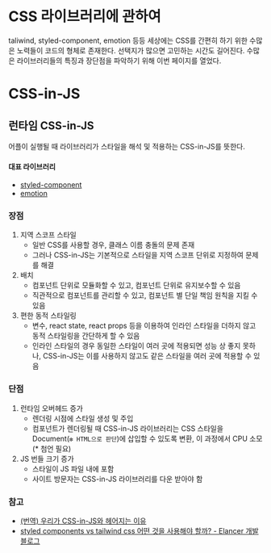 # CSS 라이브러리에 관하여

taliwind, styled-component, emotion 등등 세상에는 CSS를 간편히 하기 위한 수많은 노력들이 코드의 형체로 존재한다. 선택지가 많으면 고민하는 시간도 길어진다. 수많은 라이브러리들의 특징과 장단점을 파악하기 위해 이번 페이지를 열었다.

# CSS-in-JS

## 런타임 CSS-in-JS

어플이 실행될 때 라이브러리가 스타일을 해석 및 적용하는 CSS-in-JS를 뜻한다. 

#### 대표 라이브러리
- [styled-component](https://styled-components.com/)
- [emotion](https://emotion.sh/docs/introduction)

### 장점
1. 지역 스코프 스타일
   - 일반 CSS를 사용할 경우, 클래스 이름 충돌의 문제 존재
   - 그러나 CSS-in-JS는 기본적으로 스타일을 지역 스코프 단위로 지정하여 문제를 해결
2. 배치
    - 컴포넌트 단위로 모듈화할 수 있고, 컴포넌트 단위로 유지보수할 수 있음
    - 직관적으로 컴포넌트를 관리할 수 있고, 컴포넌트 별 단일 책임 원칙을 지킬 수 있음
3. 편한 동적 스타일링
    - 변수, react state, react props 등을 이용하여 인라인 스타일을 더하지 않고 동적 스타일링을 간단하게 할 수 있음
    - 인라인 스타일의 경우 동일한 스타일이 여러 곳에 적용되면 성능 상 좋지 못하나, CSS-in-JS는 이를 사용하지 않고도 같은 스타일을 여러 곳에 적용할 수 있음

### 단점
1. 런타임 오버헤드 증가
    - 렌더링 시점에 스타일 생성 및 주입
    - 컴포넌트가 렌더링될 때 CSS-in-JS 라이브러리는 CSS 스타일을 Document(`❇︎ HTML으로 판단`)에 삽입할 수 있도록 변환, 이 과정에서 CPU 소모(* 첨언 필요)
2. JS 번들 크기 증가
    - 스타일이 JS 파일 내에 포함
    - 사이트 방문자는 CSS-in-JS 라이브러리를 다운 받아야 함


### 참고

- [(번역) 우리가 CSS-in-JS와 헤어지는 이유](https://junghan92.medium.com/%EB%B2%88%EC%97%AD-%EC%9A%B0%EB%A6%AC%EA%B0%80-css-in-js%EC%99%80-%ED%97%A4%EC%96%B4%EC%A7%80%EB%8A%94-%EC%9D%B4%EC%9C%A0-a2e726d6ace6)
- [styled components vs tailwind css 어떤 것을 사용해야 할까? - Elancer 개발 블로그](https://www.elancer.co.kr/blog/detail/290)
